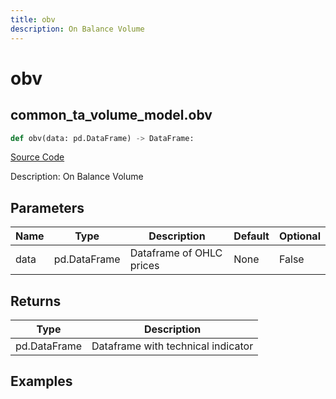 ```yaml
---
title: obv
description: On Balance Volume
---
```

# obv

## common_ta_volume_model.obv

```python
def obv(data: pd.DataFrame) -> DataFrame:
```
[Source Code](https://github.com/OpenBB-finance/OpenBBTerminal/tree/main/openbb_terminal/common/technical_analysis/volume_model.py#L89)

Description: On Balance Volume

## Parameters

| Name | Type | Description | Default | Optional |
| ---- | ---- | ----------- | ------- | -------- |
| data | pd.DataFrame | Dataframe of OHLC prices | None | False |

## Returns

| Type | Description |
| ---- | ----------- |
| pd.DataFrame | Dataframe with technical indicator |

## Examples

